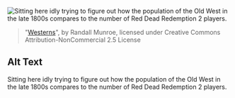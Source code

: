 ![Sitting here idly trying to figure out how the population of the Old West in the late 1800s compares to the number of Red Dead Redemption 2 players.](https://imgs.xkcd.com/comics/westerns.png)
> "[Westerns](https://xkcd.com/2152/)", by Randall Munroe, licensed under Creative Commons Attribution-NonCommercial 2.5 License

## Alt Text
Sitting here idly trying to figure out how the population of the Old West in the late 1800s compares to the number of Red Dead Redemption 2 players.
